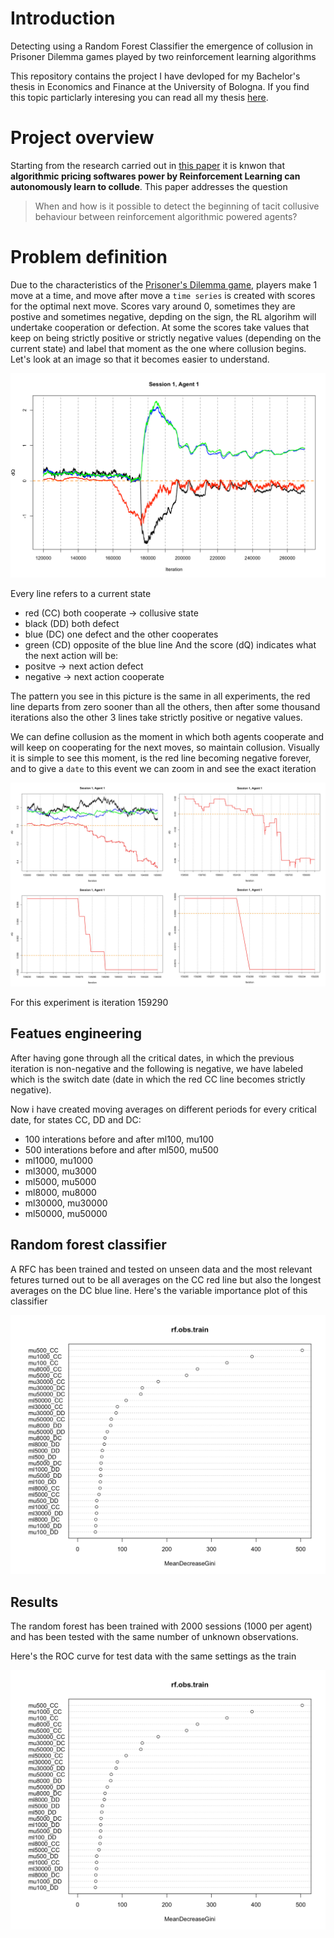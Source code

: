 # Introduction
Detecting using a Random Forest Classifier the emergence of collusion in Prisoner Dilemma games played by two reinforcement learning algorithms 

This repository contains the project I have devloped for my Bachelor's thesis in Economics and Finance at the University of Bologna. If you find this topic particlarly interesing you can read all my thesis [here](https://drive.google.com/drive/folders/1YdH2UBitbpYkWG83-rfi_8CWcSFTyeVC?usp=share_link). 


# Project overview
Starting from the research carried out in [this paper](https://www.aeaweb.org/articles?id=10.1257/aer.20190623) it is knwon that **algorithmic pricing softwares power by Reinforcement Learning can autonomously learn to collude**. This paper addresses the question
> When and how is it possible to detect the beginning of tacit collusive behaviour between reinforcement algorithmic powered agents?

# Problem definition
Due to the characteristics of the [Prisoner's Dilemma game](https://www.investopedia.com/terms/p/prisoners-dilemma.asp#:~:text=Understanding%20the%20Prisoner's%20Dilemma&text=The%20prisoner's%20dilemma%20presents%20a,parties%20choose%20to%20co%2Doperate), players make 1 move at a time, and move after move a `time series` is created with scores for the optimal next move. 
Scores vary around 0, sometimes they are postive and sometimes negative, depding on the sign, the RL algorihm will undertake cooperation or defection. At some the scores take values that keep on being strictly positive or strictly negative values (depending on the current state) and label that moment as the one where collusion begins. 
Let's look at an image so that it becomes easier to understand.

![alt text](https://github.com/manuelrech/Collusion/blob/main/images/zoom0.png)

Every line refers to a current state 
- red (CC) both cooperate -> collusive state
- black (DD) both defect 
- blue (DC) one defect and the other cooperates
- green (CD) opposite of the blue line
And the score (dQ) indicates what the next action will be:
- positve -> next action defect
- negative -> next action cooperate

The pattern you see in this picture is the same in all experiments, the red line departs from zero sooner than all the others, then after some thousand iterations also the other 3 lines take strictly positive or negative values. 

We can define collusion as the moment in which both agents cooperate and will keep on cooperating for the next moves, so maintain collusion. Visually it is simple to see this moment, is the red line becoming negative forever, and to give a `date` to this event we can zoom in and see the exact iteration 


![alt text](https://github.com/manuelrech/Collusion/blob/main/images/zooming_process.jpeg)

For this experiment is iteration 159290

## Featues engineering
After having gone through all the critical dates, in which the previous iteration is non-negative and the following is negative, we have labeled which is the switch date (date in which the red CC line becomes strictly negative). 

Now i have created moving averages on different periods for every critical date, for states CC, DD and DC:
- 100 interations before and after ml100, mu100
- 500 interations before and after ml500, mu500
- ml1000, mu1000
- ml3000, mu3000
- ml5000, mu5000
- ml8000, mu8000
- ml30000, mu30000
- ml50000, mu50000

## Random forest classifier
A RFC has been trained and tested on unseen data and the most relevant fetures turned out to be all averages on the CC red line but also the longest averages on the DC blue line. Here's the variable importance plot of this classifier

![alt text](https://github.com/manuelrech/Collusion/blob/main/images/var_imp_plot.png)

## Results
The random forest has been trained with 2000 sessions (1000 per agent) and has been tested with the same number of unknown observations. 

Here's the ROC curve for test data with the same settings as the train

![alt text](https://github.com/manuelrech/Collusion/blob/main/images/var_imp_plot.png)




